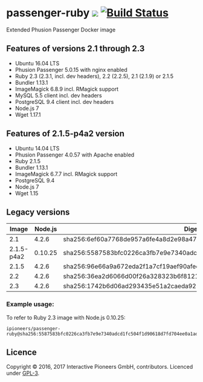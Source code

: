 # passenger-ruby [![](https://img.shields.io/badge/licence-GPL-bd0000.svg)](https://github.com/interactive-pioneers/passenger-ruby/blob/master/LICENSE) [![Build Status](https://travis-ci.org/interactive-pioneers/passenger-ruby.svg?branch=feature%2Ftests)](https://travis-ci.org/interactive-pioneers/passenger-ruby)

Extended Phusion Passenger Docker image

## Features of versions 2.1 through 2.3

- Ubuntu 16.04 LTS
- Phusion Passenger 5.0.15 with nginx enabled
- Ruby 2.3 (2.3.1, incl. dev headers), 2.2 (2.2.5), 2.1 (2.1.9) or 2.1.5
- Bundler 1.13.1
- ImageMagick 6.8.9 incl. RMagick support
- MySQL 5.5 client incl. dev headers
- PostgreSQL 9.4 client incl. dev headers
- Node.js 7
- Wget 1.17.1

## Features of 2.1.5-p4a2 version

- Ubuntu 14.04 LTS
- Phusion Passenger 4.0.57 with Apache enabled
- Ruby 2.1.5
- Bundler 1.13.1
- ImageMagick 6.7.7 incl. RMagick support
- PostgreSQL 9.4
- Node.js 7
- Wget 1.15

## Legacy versions

| Image      | Node.js | Digest                                                                  |
| -------    | ------- | ------                                                                  |
| 2.1        | 4.2.6   | sha256:6ef60a7768de957a6fe4a8d2e98a47c05bee8db4d8c64623b91e17dfd4a01383 |
| 2.1.5-p4a2 | 0.10.25 | sha256:5587583bfc0226ca3fb7e9e7340adcd1fc504f1d90618d7fd704ee0a1ad2c50f |
| 2.1.5      | 4.2.6   | sha256:96e66a9a672eda2f1a7cf19aef90afedd90706297ddb475730cf00e9c5f96581 |
| 2.2        | 4.2.6   | sha256:36ea2d6066d00f26a328323b6f8121f3872bdaff5a261509481fed27ca717d6b |
| 2.3        | 4.2.6   | sha256:1742b6d06ad293435e51a2caeda92703fd09b73a2eec681ab2f11d174fc26b67 |

### Example usage:

To refer to Ruby 2.3 image with Node.js 0.10.25:

```
ipioneers/passenger-ruby@sha256:5587583bfc0226ca3fb7e9e7340adcd1fc504f1d90618d7fd704ee0a1ad2c50f
```


## Licence

Copyright © 2016, 2017 Interactive Pioneers GmbH, contributors. Licenced under [GPL-3](https://github.com/interactive-pioneers/passenger-ruby/blob/master/LICENSE).

